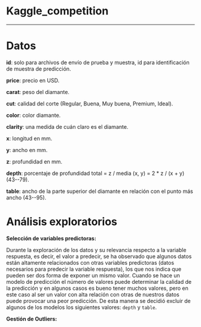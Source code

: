# Kaggle_competition
---

# Datos

**id**: solo para archivos de envío de prueba y muestra, id para identificación de muestra de predicción.

**price**: precio en USD.

**carat**: peso del diamante.

**cut**: calidad del corte (Regular, Buena, Muy buena, Premium, Ideal).

**color**: color diamante.

**clarity**: una medida de cuán claro es el diamante.

**x**: longitud en mm.

**y**: ancho en mm.

**z**: profundidad en mm.

**depth**: porcentaje de profundidad total = z / media (x, y) = 2 * z / (x + y) (43--79).

**table**: ancho de la parte superior del diamante en relación con el punto más ancho (43--95).

# Análisis exploratorios

**Selección de variables predictoras:**

Durante la exploración de los datos y su relevancia respecto a la variable respuesta, es decir, el valor a predecir, se ha observado que algunos datos están altamente relacionados con otras variables predictoras (datos necesarios para predecir la variable respuesta), los que nos indica que pueden ser dos forma de exponer un mismo valor. Cuando se hace un modelo de predicción el número de valores puede determinar la calidad de la predicción y en algunos casos es bueno tener muchos valores, pero en este caso al ser un valor con alta relación con otras de nuestros datos puede provocar una peor predicción. De esta manera se decidió excluir de algunos de los modelos los siguientes valores: `depth` y `table`.

**Gestión de Outliers:**


